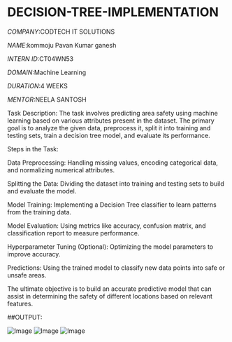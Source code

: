 # DECISION-TREE-IMPLEMENTATION

*COMPANY*:CODTECH IT SOLUTIONS 

*NAME*:kommoju Pavan Kumar ganesh

*INTERN ID*:CT04WN53

*DOMAIN*:Machine Learning

*DURATION*:4 WEEKS

*MENTOR*:NEELA SANTOSH

Task Description:
The task involves predicting area safety using machine learning based on various attributes present in the dataset. The primary goal is to analyze the given data, preprocess it, split it into training and testing sets, train a decision tree model, and evaluate its performance.

Steps in the Task:

Data Preprocessing: Handling missing values, encoding categorical data, and normalizing numerical attributes.

Splitting the Data: Dividing the dataset into training and testing sets to build and evaluate the model.

Model Training: Implementing a Decision Tree classifier to learn patterns from the training data.

Model Evaluation: Using metrics like accuracy, confusion matrix, and classification report to measure performance.

Hyperparameter Tuning (Optional): Optimizing the model parameters to improve accuracy.

Predictions: Using the trained model to classify new data points into safe or unsafe areas.


The ultimate objective is to build an accurate predictive model that can assist in determining the safety of different locations based on relevant features.

##OUTPUT:

![Image](https://github.com/user-attachments/assets/a4b801e3-3ad0-4f25-9da9-f9678ee47d4e)
![Image](https://github.com/user-attachments/assets/de9713b1-b6ae-49e3-972f-26848cefc816)
![Image](https://github.com/user-attachments/assets/7f576332-861b-4d44-8395-0c932c2fec50)






